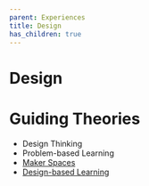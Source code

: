 ```yaml
---
parent: Experiences
title: Design
has_children: true
---
```


# Design
# Guiding Theories
- Design Thinking
- Problem-based Learning
- [Maker Spaces](https://inventtolearn.com)
- [Design-based Learning](https://en.wikipedia.org/wiki/Design-based_learning)

